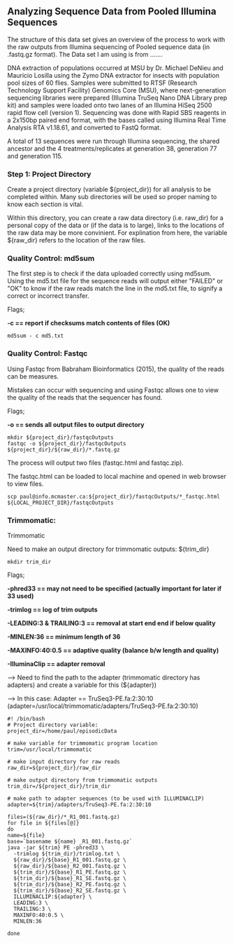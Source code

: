 ## Analyzing Sequence Data from Pooled Illumina Sequences

The structure of this data set gives an overview of the process to work with the raw outputs from Illumina sequencing of Pooled sequence data (in .fastq.gz format). The Data set I am using is from .......

DNA extraction of populations occurred at MSU by Dr. Michael DeNieu and Mauricio Losilla using the Zymo DNA extractor for insects with population pool sizes of 60 flies. Samples were submitted to RTSF (Research Technology Support Facility) Genomics Core (MSU), where next-generation sequencing libraries were prepared (Illumina TruSeq Nano DNA Library prep kit) and samples were loaded onto two lanes of an Illumina HiSeq 2500 rapid flow cell (version 1). Sequencing was done with Rapid SBS reagents in a 2x150bp paired end format, with the bases called using Illumina Real Time Analysis RTA v1.18.61, and converted to FastQ format. 

A total of 13 sequences were run through Illumina sequencing, the shared ancestor and the 4 treatments/replicates at generation 38, generation 77 and generation 115.

### Step 1: Project Directory

Create a project directory (variable ${project_dir}) for all analysis to be completed within. Many sub directories will be used so proper naming to know each section is vital.

Within this directory, you can create a raw data directory (i.e. raw_dir) for a personal copy of the data or (if the data is to large), links to the locations of the raw data may be more convinient. For explination from here, the variable ${raw_dir} refers to the location of the raw files.


### Quality Control: md5sum

The first step is to check if the data uploaded correctly using md5sum. Using the md5.txt file for the sequence reads will output either "FAILED" or "OK" to know if the raw reads match the line in the md5.txt file, to signify a correct or incorrect transfer.

Flags; 
  
  **-c == report if checksums match contents of files (OK)**
  
```
md5sum - c md5.txt
```

### Quality Control: Fastqc

Using Fastqc from Babraham Bioinformatics (2015), the quality of the reads can be measures. 

Mistakes can occur with sequencing and using Fastqc allows one to view the quality of the reads that the sequencer has found.


Flags;

  **-o == sends all output files to output directory**
  
```
mkdir ${project_dir}/fastqcOutputs
fastqc -o ${project_dir}/fastqcOutputs ${project_dir}/${raw_dir}/*.fastq.gz
```

The process will output two files (fastqc.html and fastqc.zip). 

The fastqc.html can be loaded to local machine and opened in web browser to view files.

```
scp paul@info.mcmaster.ca:${project_dir}/fastqcOutputs/*_fastqc.html ${LOCAL_PROJECT_DIR}/fastqcOutputs
```

### Trimmomatic:
Trimmomatic

Need to make an output directory for trimmomatic outputs: ${trim_dir}

```
mkdir trim_dir
```

Flags;
  
  **-phred33 == may not need to be specified (actually important for later if 33 used)**
  
  **-trimlog == log of trim outputs**
  
  **-LEADING:3 & TRAILING:3 == removal at start end end if below quality**
  
  **-MINLEN:36 == minimum length of 36**
  
  **-MAXINFO:40:0.5 == adaptive quality (balance b/w length and quality)**

  **-IlluminaClip == adapter removal**
   
   --> Need to find the path to the adapter (trimmomatic directory has adapters) and create a variable for this (${adapter}) 
   
   --> In this case: Adapter == TruSeq3-PE.fa:2:30:10 (adapter=/usr/local/trimmomatic/adapters/TruSeq3-PE.fa:2:30:10)

```
#! /bin/bash
# Project directory variable:
project_dir=/home/paul/episodicData

# make variable for trimmomatic program location
trim=/usr/local/trimmomatic

# make input directory for raw reads
raw_dir=${project_dir}/raw_dir

# make output directory from trimmomatic outputs
trim_dir=/${project_dir}/trim_dir

# make path to adapter sequences (to be used with ILLUMINACLIP)
adapter=${trim}/adapters/TruSeq3-PE.fa:2:30:10

files=(${raw_dir}/*_R1_001.fastq.gz)
for file in ${files[@]} 
do
name=${file}
base=`basename ${name} _R1_001.fastq.gz`
java -jar ${trim} PE -phred33 \
  -trimlog ${trim_dir}/trimlog.txt \
  ${raw_dir}/${base}_R1_001.fastq.gz \
  ${raw_dir}/${base}_R2_001.fastq.gz \
  ${trim_dir}/${base}_R1_PE.fastq.gz \
  ${trim_dir}/${base}_R1_SE.fastq.gz \
  ${trim_dir}/${base}_R2_PE.fastq.gz \
  ${trim_dir}/${base}_R2_SE.fastq.gz \
  ILLUMINACLIP:${adapter} \
  LEADING:3 \
  TRAILING:3 \
  MAXINFO:40:0.5 \
  MINLEN:36
  
done
```


